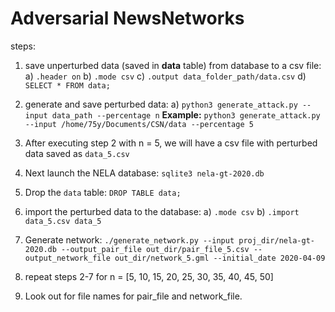 # Adversarial NewsNetworks

steps:
  1. save unperturbed data (saved in **data** table) from database to a csv file: 
      a) `.header on`
      b) `.mode csv`
      c) `.output data_folder_path/data.csv`
      d) `SELECT * FROM data;`
      
  2. generate and save perturbed data: 
      a) `python3 generate_attack.py --input data_path --percentage n`
      **Example:** `python3 generate_attack.py --input /home/75y/Documents/CSN/data --percentage 5`
      
  3. After executing step 2 with n = 5, we will have a csv file with perturbed data saved as `data_5.csv`
  4. Next launch the NELA database: `sqlite3 nela-gt-2020.db`
  5. Drop the `data` table: `DROP TABLE data;`
  6. import the perturbed data to the database: 
      a) `.mode csv`
      b) `.import data_5.csv data_5`
  7. Generate network: 
      ```./generate_network.py --input proj_dir/nela-gt-2020.db --output_pair_file out_dir/pair_file_5.csv --output_network_file out_dir/network_5.gml --initial_date 2020-04-09```
  8. repeat steps 2-7 for n = [5, 10, 15, 20, 25, 30, 35, 40, 45, 50]
  10. Look out for file names for pair_file and network_file.
